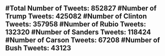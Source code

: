 #Total Number of Tweets: 852827 
#Number of Trump Tweets: 425082
#Number of Clinton Tweets: 357958
#Number of Rubio Tweets: 132320
#Number of Sanders Tweets: 118424
#Number of Carson Tweets: 67208
#Number of Bush Tweets: 43123
---

